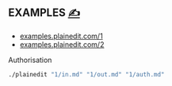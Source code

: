 
## EXAMPLES [<span style='font-size:20px;'>&#x270D;</span>](https://github.com/plainedit/examples/edit/main/DOCS/EXAMPLES.md)


+ [examples.plainedit.com/1](http://examples.plainedit.com/1/)
+ [examples.plainedit.com/2](http://examples.plainedit.com/2/)

Authorisation
```bash
./plainedit "1/in.md" "1/out.md" "1/auth.md"
```


